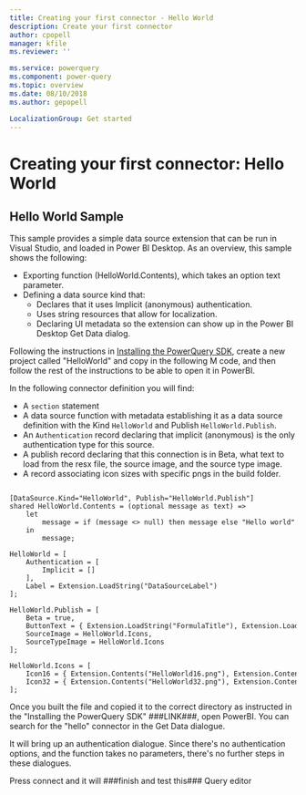 ```yaml
---
title: Creating your first connector - Hello World
description: Create your first connector
author: cpopell
manager: kfile
ms.reviewer: ''

ms.service: powerquery
ms.component: power-query
ms.topic: overview
ms.date: 08/10/2018
ms.author: gepopell

LocalizationGroup: Get started
---
```


# Creating your first connector: Hello World

## Hello World Sample
This sample provides a simple data source extension that can be run in Visual Studio, and loaded in Power BI Desktop. As an overview, this sample shows the following:
* Exporting function (HelloWorld.Contents), which takes an option text parameter.
* Defining a data source kind that:
    * Declares that it uses Implicit (anonymous) authentication.
    * Uses string resources that allow for localization.
	* Declaring UI metadata so the extension can show up in the Power BI Desktop Get Data dialog.

Following the instructions in [Installing the PowerQuery SDK](InstallingSDK.md), create a new project called "HelloWorld" and copy in the following M code, and then follow the rest of the instructions to be able to open it in PowerBI.

In the following connector definition you will find:
* A `section` statement
* A data source function with metadata establishing it as a data source definition with the Kind `HelloWorld` and Publish `HelloWorld.Publish`.
* An `Authentication` record declaring that implicit (anonymous) is the only authentication type for this source.
* A publish record declaring that this connection is in Beta, what text to load from the resx file, the source image, and the source type image.
* A record associating icon sizes with specific pngs in the build folder.

```section HelloWorld;
 
[DataSource.Kind="HelloWorld", Publish="HelloWorld.Publish"]
shared HelloWorld.Contents = (optional message as text) =>
    let
        message = if (message <> null) then message else "Hello world"
    in
        message;
 
HelloWorld = [
    Authentication = [
        Implicit = []
    ],
    Label = Extension.LoadString("DataSourceLabel")
];
 
HelloWorld.Publish = [
    Beta = true,
    ButtonText = { Extension.LoadString("FormulaTitle"), Extension.LoadString("FormulaHelp") },
    SourceImage = HelloWorld.Icons,
    SourceTypeImage = HelloWorld.Icons
];
 
HelloWorld.Icons = [
    Icon16 = { Extension.Contents("HelloWorld16.png"), Extension.Contents("HelloWorld20.png"), Extension.Contents("HelloWorld24.png"), Extension.Contents("HelloWorld32.png") },
    Icon32 = { Extension.Contents("HelloWorld32.png"), Extension.Contents("HelloWorld40.png"), Extension.Contents("HelloWorld48.png"), Extension.Contents("HelloWorld64.png") }
];
```

Once you built the file and copied it to the correct directory as instructed in the "Installing the PowerQuery SDK" ###LINK###, open PowerBI. You can search for the "hello" connector in the Get Data dialogue. 



It will bring up an authentication dialogue. Since there's no authentication options, and the function takes no parameters, there's no further steps in these dialogues.



Press connect and it will ###finish and test this###
Query editor
